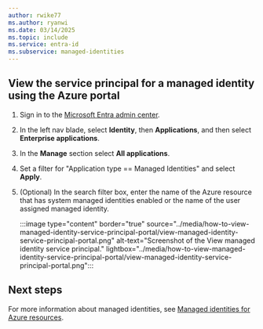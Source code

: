 ```yaml
---
author: rwike77 
ms.author: ryanwi
ms.date: 03/14/2025 
ms.topic: include
ms.service: entra-id
ms.subservice: managed-identities
---
```

<!-- zone pivots doesn't support YML files -->

## View the service principal for a managed identity using the Azure portal
    
1. Sign in to the [Microsoft Entra admin center](https://entra.microsoft.com/).
1. In the left nav blade, select **Identity**, then **Applications**, and then select **Enterprise applications**.
1. In the **Manage** section select **All applications**.
1. Set a filter for "Application type == Managed Identities" and select **Apply**.
1. (Optional) In the search filter box, enter the name of the Azure resource that has system managed identities enabled or the name of the user assigned managed identity.

   :::image type="content" border="true" source="../media/how-to-view-managed-identity-service-principal-portal/view-managed-identity-service-principal-portal.png" alt-text="Screenshot of the View managed identity service principal."  lightbox="../media/how-to-view-managed-identity-service-principal-portal/view-managed-identity-service-principal-portal.png":::

## Next steps

For more information about managed identities, see [Managed identities for Azure resources](~/identity/managed-identities-azure-resources/overview.md).
